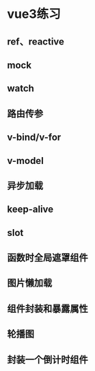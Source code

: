 # vue3练习

## ref、reactive

## mock

## watch

## 路由传参

## v-bind/v-for

## v-model

## 异步加载

## keep-alive

## slot

## 函数时全局遮罩组件

## 图片懒加载

## 组件封装和暴露属性

## 轮播图

## 封装一个倒计时组件
